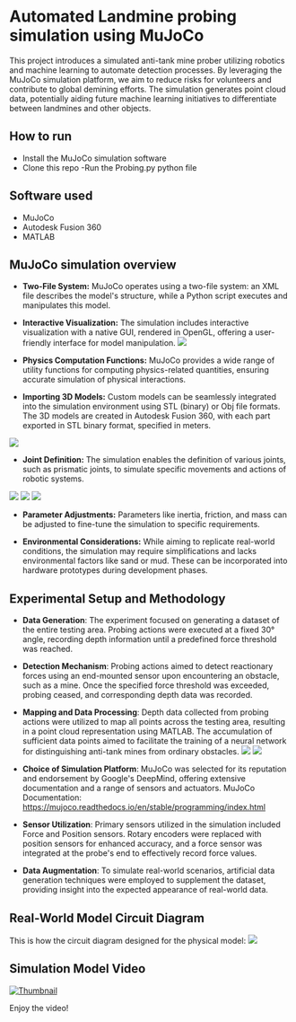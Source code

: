 # Automated Landmine probing simulation using MuJoCo
This project introduces a simulated anti-tank mine prober utilizing robotics and machine learning to automate detection processes. By leveraging the MuJoCo simulation platform, we aim to reduce risks for volunteers and contribute to global demining efforts. The simulation generates point cloud data, potentially aiding future machine learning initiatives to differentiate between landmines and other objects.
## How to run
- Install the MuJoCo simulation software
- Clone this repo
-Run the Probing.py python file

## Software used
- MuJoCo
- Autodesk Fusion 360
- MATLAB

## MuJoCo simulation overview
- **Two-File System:**  MuJoCo operates using a two-file system: an XML file describes the model's structure, while a Python script executes and manipulates this model.

- **Interactive Visualization:** The simulation includes interactive visualization with a native GUI, rendered in OpenGL, offering a user-friendly interface for model manipulation.
![](Simulation_model_Force_.jpeg/)

- **Physics Computation Functions:** MuJoCo provides a wide range of utility functions for computing physics-related quantities, ensuring accurate simulation of physical interactions.

- **Importing 3D Models:** Custom models can be seamlessly integrated into the simulation environment using STL (binary) or Obj file formats. The 3D models are created in Autodesk Fusion 360, with each part exported in STL binary format, specified in meters.

![](Fusion360Mode;.png/)

- **Joint Definition:** The simulation enables the definition of various joints, such as prismatic joints, to simulate specific movements and actions of robotic systems.

![](Probing.gif/)
![](XaxisMovement.gif/)
![](BedMovement.gif/)


- **Parameter Adjustments:** Parameters like inertia, friction, and mass can be adjusted to fine-tune the simulation to specific requirements.

- **Environmental Considerations:** While aiming to replicate real-world conditions, the simulation may require simplifications and lacks environmental factors like sand or mud. These can be incorporated into hardware prototypes during development phases.

## Experimental Setup and Methodology

- **Data Generation**: The experiment focused on generating a dataset of the entire testing area. Probing actions were executed at a fixed 30° angle, recording depth information until a predefined force threshold was reached.

- **Detection Mechanism**: Probing actions aimed to detect reactionary forces using an end-mounted sensor upon encountering an obstacle, such as a mine. Once the specified force threshold was exceeded, probing ceased, and corresponding depth data was recorded.

- **Mapping and Data Processing**: Depth data collected from probing actions were utilized to map all points across the testing area, resulting in a point cloud representation using MATLAB. The accumulation of sufficient data points aimed to facilitate the training of a neural network for distinguishing anti-tank mines from ordinary obstacles.
![](PointCloudvisualization.png/)
![](Graphwithpointcloud.png/)


- **Choice of Simulation Platform**: MuJoCo was selected for its reputation and endorsement by Google's DeepMind, offering extensive documentation and a range of sensors and actuators.
MuJoCo Documentation: https://mujoco.readthedocs.io/en/stable/programming/index.html

- **Sensor Utilization**: Primary sensors utilized in the simulation included Force and Position sensors. Rotary encoders were replaced with position sensors for enhanced accuracy, and a force sensor was integrated at the probe's end to effectively record force values.

- **Data Augmentation**: To simulate real-world scenarios, artificial data generation techniques were employed to supplement the dataset, providing insight into the expected appearance of real-world data.

## Real-World Model Circuit Diagram
This is how the circuit diagram designed for the physical model:
![](Circuitdiagram.jpg/)

## Simulation Model Video
[![Thumbnail](Simulation_model_Force_.jpeg/)](https://youtu.be/Wd9EbDNvDlk)

Enjoy the video!